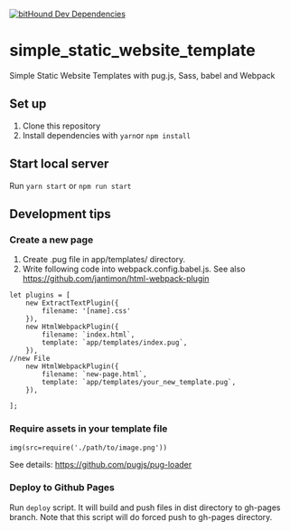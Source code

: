 [![bitHound Dev Dependencies](https://www.bithound.io/github/Allajah/simple_static_website_template/badges/devDependencies.svg)](https://www.bithound.io/github/Allajah/simple_static_website_template/master/dependencies/npm)

# simple_static_website_template
Simple Static Website Templates with pug.js, Sass, babel and Webpack

## Set up
1. Clone this repository
2. Install dependencies with `yarn`or `npm install`

## Start local server
Run `yarn start` or `npm run start`

## Development tips

### Create a new page
1. Create .pug file in app/templates/ directory.
2. Write following code into webpack.config.babel.js. See also https://github.com/jantimon/html-webpack-plugin
```
let plugins = [
    new ExtractTextPlugin({
        filename: '[name].css'
    }),
    new HtmlWebpackPlugin({
        filename: `index.html`,
        template: `app/templates/index.pug`,
    }),
//new File
    new HtmlWebpackPlugin({
        filename: `new-page.html`,
        template: `app/templates/your_new_template.pug`,
    }),

]; 
```

### Require assets in your template file
```
img(src=require('./path/to/image.png'))
```
See details: https://github.com/pugjs/pug-loader

### Deploy to Github Pages
Run `deploy` script. It will build and push files in dist directory to gh-pages branch.
Note that this script will do forced push to gh-pages directory.
